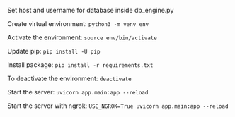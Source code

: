 Set host and username for database inside db_engine.py

Create virtual environment:
`python3 -m venv env`

Activate the environment:
`source env/bin/activate`

Update pip:
`pip install -U pip`

Install package:
`pip install -r requirements.txt`

To deactivate the environment:
`deactivate`

Start the server:
`uvicorn app.main:app --reload`

Start the server with ngrok:
`USE_NGROK=True uvicorn app.main:app --reload`
